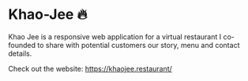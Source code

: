 # Khao-Jee 🔥
Khao Jee is a responsive web application for a virtual restaurant I co-founded to share with potential customers our story, menu and contact details.

Check out the website: https://khaojee.restaurant/

